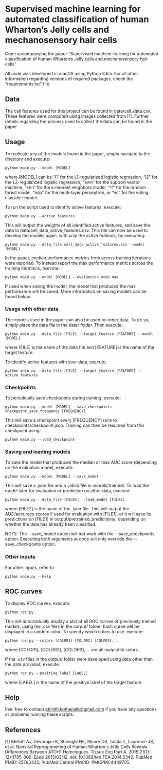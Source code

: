 # Supervised machine learning for automated classification of human Wharton’s Jelly cells and mechanosensory hair cells

Code accompanying the paper "Supervised machine learning for automated classification of human Wharton’s Jelly cells and mechanosensory hair cells"

All code was developed in macOS using Python 3.6.5. For all other information regarding versions of required packages, check the “requirements.txt” file.


## Data

The cell features used for this project can be found in data/cell_data.csv. These features were computed using images collected from [1]. Further details regarding the process used to collect the data can be found in the paper. 


## Usage

To replicate any of the models found in the paper, simply navigate to the directory and execute:

	python main.py --model [MODEL]

where [MODEL] can be “l1’ for the L1-regularized logistic regression, “l2” for the L2-regularized logistic regression, “svm” for the support vector machine, “knn” for the k-nearest neighbors model, “rf” for the random forest model, “mlp” for the multi-layer perceptron, or “vc” for the voting classifier model.



To run the script used to identify active features, execute:
	
	python main.py --active_features

This will output the weights of all identified active features, and save the data to data/cell_data_active_features.csv. This file can now be used to develop the models again, with only the active features, by executing:

	python main.py --data_file cell_data_active_features.csv --model [MODEL]



In the paper, median performance metrics from across training iterations were reported. To instead report the max performance metrics across the training iterations, execute:

	python main.py --model [MODEL] --evaluation_mode max

If used when saving the model, the model that produced the max performance will be saved. More information on saving models can be found below. 





### Usage with other data

The models used in the paper can also be used on other data. To do so, simply place the data file in the data/ folder. Then execute:

	python main.py --data_file [FILE] --target_feature [FEATURE] --model [MODEL]

where [FILE] is the name of the data file and [FEATURE] is the name of the target feature.



To identify active features with your data, execute:

	python main.py --data_file [FILE] --target_feature [FEATURE] --active_features





### Checkpoints

To periodically save checkpoints during training, execute:

	python main.py --model [MODEL] --save_checkpoints --checkpoint_save_frequency [FREQUENCY]

This will save a checkpoint every [FREQUENCY] runs to checkpoints/checkpoint.json. Training can then be resumed from this checkpoint using:

	python main.py --load_checkpoint





### Saving and loading models

To save the model that produced the median or max AUC score (depending on the evaluation mode), execute:

	python main.py --model [MODEL] --save_model 

This will save a .json file and a .joblib file in models/trained/. To load the model later for evaluation or prediction on other data, execute:

	python main.py --data_file [FILE1] --load_model [FILE2]

where [FILE2] is the name of the .json file. This will output the AUC/accuracy scores if used for evaluation with [FILE1], or it will save its predictions on [FILE1] in output/pretrained_predictions/, depending on whether the data has already been classified.



NOTE: The --save_model option will not work with the --save_checkpoints option. Executing both arguments at once will only override the --save_checkpoints option.





### Other inputs

For other inputs, refer to

	python main.py --help


## ROC curves

To display ROC curves, execute:
	
	python roc.py

This will automatically display a plot of all ROC curves of previously trained models, using the .csv files in the output/ folder. Each curve will be displayed in a random color. To specify which colors to use, execute:

	python roc.py --colors [COLOR1] [COLOR2] [COLOR3]...

where [COLOR1], [COLOR2], [COLOR3], ... are all matplotlib colors. 

If the .csv files in the output/ folder were developed using data other than the data provided, execute:

	python roc.py --positive_label [LABEL]

where [LABEL] is the name of the positive label of the target feature.


## Help

Feel free to contact abihith.kothapalli@gmail.com if you have any questions or problems running these scripts.

## References

[1] Mellott AJ, Devarajan K, Shinogle HE, Moore DS, Talata Z, Laurence JS, et al. Nonviral Reprogramming of Human Wharton's Jelly Cells Reveals Differences Between ATOH1 Homologues. Tissue Eng Part A. 2015;21(11-12):1795-809. Epub 2015/03/12. doi: 10.1089/ten.TEA.2014.0340. PubMed PMID: 25760435; PubMed Central PMCID: PMCPMC4449705.
